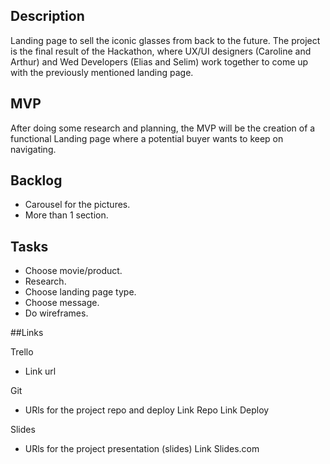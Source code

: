 ## Description

Landing page to sell the iconic glasses from back to the future. The project is the final result of the Hackathon, where UX/UI designers (Caroline and Arthur) and Wed Developers (Elias and Selim) work together to come up with the previously mentioned landing page.

## MVP

After doing some research and planning, the MVP will be the creation of a functional Landing page where a potential buyer wants to keep on navigating.

## Backlog

- Carousel for the pictures.
- More than 1 section.

## Tasks

- Choose movie/product.
- Research.
- Choose landing page type.
- Choose message.
- Do wireframes.

##Links

Trello
 - Link url

Git
 - URls for the project repo and deploy Link Repo Link Deploy

Slides
 - URls for the project presentation (slides) Link Slides.com